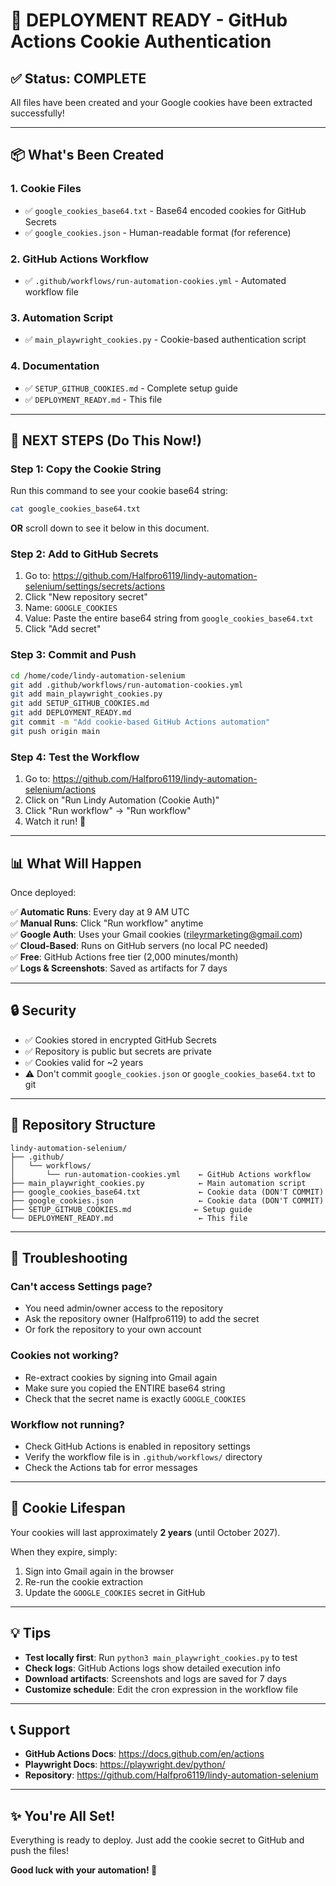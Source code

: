 # 🎉 DEPLOYMENT READY - GitHub Actions Cookie Authentication

## ✅ Status: COMPLETE

All files have been created and your Google cookies have been extracted successfully!

---

## 📦 What's Been Created

### 1. Cookie Files
- ✅ `google_cookies_base64.txt` - Base64 encoded cookies for GitHub Secrets
- ✅ `google_cookies.json` - Human-readable format (for reference)

### 2. GitHub Actions Workflow
- ✅ `.github/workflows/run-automation-cookies.yml` - Automated workflow file

### 3. Automation Script
- ✅ `main_playwright_cookies.py` - Cookie-based authentication script

### 4. Documentation
- ✅ `SETUP_GITHUB_COOKIES.md` - Complete setup guide
- ✅ `DEPLOYMENT_READY.md` - This file

---

## 🚀 NEXT STEPS (Do This Now!)

### Step 1: Copy the Cookie String

Run this command to see your cookie base64 string:
```bash
cat google_cookies_base64.txt
```

**OR** scroll down to see it below in this document.

### Step 2: Add to GitHub Secrets

1. Go to: https://github.com/Halfpro6119/lindy-automation-selenium/settings/secrets/actions
2. Click "New repository secret"
3. Name: `GOOGLE_COOKIES`
4. Value: Paste the entire base64 string from `google_cookies_base64.txt`
5. Click "Add secret"

### Step 3: Commit and Push

```bash
cd /home/code/lindy-automation-selenium
git add .github/workflows/run-automation-cookies.yml
git add main_playwright_cookies.py
git add SETUP_GITHUB_COOKIES.md
git add DEPLOYMENT_READY.md
git commit -m "Add cookie-based GitHub Actions automation"
git push origin main
```

### Step 4: Test the Workflow

1. Go to: https://github.com/Halfpro6119/lindy-automation-selenium/actions
2. Click on "Run Lindy Automation (Cookie Auth)"
3. Click "Run workflow" → "Run workflow"
4. Watch it run! 🎉

---

## 📊 What Will Happen

Once deployed:

✅ **Automatic Runs**: Every day at 9 AM UTC  
✅ **Manual Runs**: Click "Run workflow" anytime  
✅ **Google Auth**: Uses your Gmail cookies (rileyrmarketing@gmail.com)  
✅ **Cloud-Based**: Runs on GitHub servers (no local PC needed)  
✅ **Free**: GitHub Actions free tier (2,000 minutes/month)  
✅ **Logs & Screenshots**: Saved as artifacts for 7 days  

---

## 🔒 Security

- ✅ Cookies stored in encrypted GitHub Secrets
- ✅ Repository is public but secrets are private
- ✅ Cookies valid for ~2 years
- ⚠️ Don't commit `google_cookies.json` or `google_cookies_base64.txt` to git

---

## 📁 Repository Structure

```
lindy-automation-selenium/
├── .github/
│   └── workflows/
│       └── run-automation-cookies.yml    ← GitHub Actions workflow
├── main_playwright_cookies.py            ← Main automation script
├── google_cookies_base64.txt             ← Cookie data (DON'T COMMIT)
├── google_cookies.json                   ← Cookie data (DON'T COMMIT)
├── SETUP_GITHUB_COOKIES.md              ← Setup guide
└── DEPLOYMENT_READY.md                   ← This file
```

---

## 🐛 Troubleshooting

### Can't access Settings page?
- You need admin/owner access to the repository
- Ask the repository owner (Halfpro6119) to add the secret
- Or fork the repository to your own account

### Cookies not working?
- Re-extract cookies by signing into Gmail again
- Make sure you copied the ENTIRE base64 string
- Check that the secret name is exactly `GOOGLE_COOKIES`

### Workflow not running?
- Check GitHub Actions is enabled in repository settings
- Verify the workflow file is in `.github/workflows/` directory
- Check the Actions tab for error messages

---

## 🎯 Cookie Lifespan

Your cookies will last approximately **2 years** (until October 2027).

When they expire, simply:
1. Sign into Gmail again in the browser
2. Re-run the cookie extraction
3. Update the `GOOGLE_COOKIES` secret in GitHub

---

## 💡 Tips

- **Test locally first**: Run `python3 main_playwright_cookies.py` to test
- **Check logs**: GitHub Actions logs show detailed execution info
- **Download artifacts**: Screenshots and logs are saved for 7 days
- **Customize schedule**: Edit the cron expression in the workflow file

---

## 📞 Support

- **GitHub Actions Docs**: https://docs.github.com/en/actions
- **Playwright Docs**: https://playwright.dev/python/
- **Repository**: https://github.com/Halfpro6119/lindy-automation-selenium

---

## ✨ You're All Set!

Everything is ready to deploy. Just add the cookie secret to GitHub and push the files!

**Good luck with your automation! 🚀**

